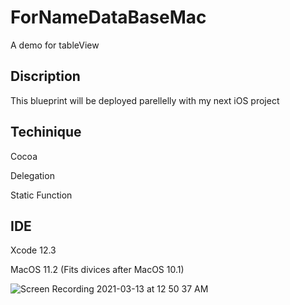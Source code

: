 # ForNameDataBaseMac
A demo for tableView

## Discription
This blueprint will be deployed parellelly with my next iOS project

## Techinique

Cocoa

Delegation

Static Function

## IDE

Xcode 12.3

MacOS 11.2 (Fits divices after MacOS 10.1)

![Screen Recording 2021-03-13 at 12 50 37 AM](https://user-images.githubusercontent.com/63318597/111020876-d19d1d80-8396-11eb-8879-893e0240ef12.gif)
